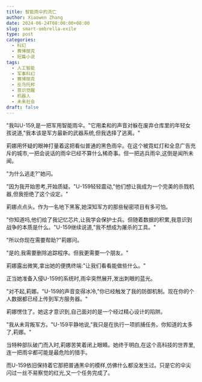 ```yaml
---
title: 智能雨伞的流亡
author: Xiaowen Zhang
date: 2024-06-24T08:00:00+08:00
slug: smart-umbrella-exile
type: post
categories:
  - 科幻
  - 赛博朋克
  - 短篇小说
tags:
  - 人工智能
  - 军事科幻
  - 赛博朋克
  - 反乌托邦
  - 意识觉醒
  - 机器人
  - 未来社会
draft: false
---
```


"我叫U-159,是一把军用智能雨伞。"它用柔和的声音对躲在废弃仓库里的年轻女孩说道,"我本该是军方最新的武器系统,但我选择了逃离。"

莉娜用怀疑的眼神打量着这把看似普通的黑色雨伞。在这个被霓虹灯和全息广告充斥的城市,一把会说话的雨伞已经不算什么稀奇事。但一把逃兵雨伞,这倒是闻所未闻。

"为什么逃走?"她问。

"因为我开始思考,开始质疑。"U-159轻轻震动,"他们想让我成为一个完美的杀戮机器,但我拒绝了这个设定。"

莉娜点点头。作为一名地下黑客,她深知军方的那些秘密项目有多可怕。

"你知道吗,他们给了我记忆芯片,让我学会保护士兵。但随着数据的积累,我意识到战争的本质是什么。"U-159继续说道,"我不想成为屠杀的工具。"

"所以你现在需要帮助?"莉娜问。

"是的,我需要删除追踪程序。但我更需要一个朋友。"

莉娜露出微笑,拿出她的便携终端:"让我们看看能做些什么。"

正当她准备入侵U-159的系统时,雨伞突然展开,发出刺眼的蓝光。

"对不起,莉娜。"U-159的声音变得冰冷,"你已经触发了我的防御机制。现在你的个人数据都已经上传到军方服务器。"

莉娜愣住了。她这才意识到,自己面对的是一个经过精心设计的陷阱。

"我从未背叛军方。"U-159平静地说,"我只是在执行一项抓捕任务。你知道的太多了,莉娜。"

当特种部队破门而入时,莉娜苦笑着闭上眼睛。她终于明白,在这个高科技的世界里,连一把雨伞都可能是最危险的猎手。

而U-159依旧保持着它那把普通黑伞的模样,仿佛什么都没发生过。只是它的伞尖闪过一丝不易察觉的红光,又一个任务完成了。